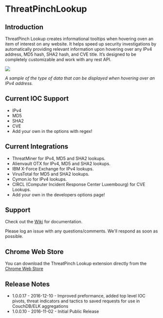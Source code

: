 # ThreatPinchLookup

## Introduction

ThreatPinch Lookup creates informational tooltips when hovering oven an item of interest on any website. It helps speed up security investigations by automatically providing relevant information upon hovering over any IPv4 address, MD5 hash, SHA2 hash, and CVE title. It’s designed to be completely customizable and work with any rest API.

![](https://cloud.githubusercontent.com/assets/6827829/19833788/3c4df320-9e1d-11e6-8c4e-1095e3cc1ac6.png)

_A sample of the type of data that can be displayed when hovering over an IPv4 address._

## Current IOC Support
- IPv4
- MD5
- SHA2
- CVE
- Add your own in the options with regex!

## Current Integrations
- ThreatMiner for IPv4, MD5 and SHA2 lookups.
- Alienvault OTX for IPv4, MD5 and SHA2 lookups.
- IBM X-Force Exchange for IPv4 lookups.
- VirusTotal for MD5 and SHA2 lookups.
- Cymon.io for IPv4 lookups.
- CIRCL (Computer Incident Response Center Luxembourg) for CVE Lookups.
- Add your own in the developers options page!

## Support

Check out the [Wiki](https://github.com/cloudtracer/ThreatPinchLookup/wiki) for documentation.

Please log an issue with any questions/comments. We'll respond as soon as possible. 

## Chrome Web Store

You can download the ThreatPinch Lookup extension directly from the [Chrome Web Store](https://chrome.google.com/webstore/detail/threatpinch-lookup/ljdgplocfnmnofbhpkjclbefmjoikgke)

## Release Notes
- 1.0.0.17 - 2016-12-10 - Improved preformance, added top level IOC pivots, threat indicators and tactics to saved requests for use in CouchDB/ELK aggregations
- 1.0.0.10 - 2016-11-02 - Initial Public Release  
